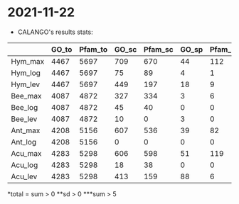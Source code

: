 # 2021-11-22

- CALANGO's results stats:

|         | GO_to | Pfam_to | GO_sc | Pfam_sc | GO_sp | Pfam_sp | GO_ss | Pfam_ss | GO_bsp | Pfam_bsp | GO_bss | Pfam_bss |
| ------- | ----- | ------- | ----- | ------- | ----- | ------- | ----- | ------- | ------ | -------- | ------ | -------- |
| Hym_max | 4467  | 5697    | 709   | 670     | 44    | 112     | 26    | 16      | 12     | 11       | 18     | 7        |
| Hym_log | 4467  | 5697    | 75    | 89      | 4     | 1       | 2     | 1       | 3      | 0        | 0      | 0        |
| Hym_lev | 4467  | 5697    | 449   | 197     | 18    | 9       | 30    | 9       | 0      | 1        | 1      | 1        |
| Bee_max | 4087  | 4872    | 327   | 334     | 3     | 6       | 0     | 2       | 1      | 3        | 0      | 2        |
| Bee_log | 4087  | 4872    | 45    | 40      | 0     | 0       | 0     | 0       | 0      | 0        | 0      | 0        |
| Bee_lev | 4087  | 4872    | 10    | 0       | 3     | 0       | 0     | 0       | 3      | 0        | 0      | 0        |
| Ant_max | 4208  | 5156    | 607   | 536     | 39    | 82      | 0     | 0       | 13     | 12       | 0      | 0        |
| Ant_log | 4208  | 5156    | 0     | 0       | 0     | 0       | 0     | 0       | 0      | 0        | 0      | 0        |
| Acu_max | 4283  | 5298    | 606   | 598     | 51    | 119     | 16    | 1       | 9      | 12       | 14     | 1        |
| Acu_log | 4283  | 5298    | 18    | 38      | 0     | 0       | 0     | 0       | 0      | 0        | 0      | 0        |
| Acu_lev | 4283  | 5298    | 413   | 159     | 88    | 6       | 160   | 9       | 1      | 1        | 1      | 2        |

\*total = sum > 0
\*\*sd > 0
\*\*\*sum > 5